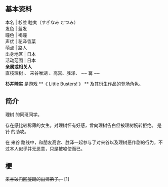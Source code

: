 **基本资料**  
---  
本名  |  杉並 睦実（すぎなみ むつみ）   
发色  |  蓝发   
瞳色  |  褐瞳   
声优  |  花泽香菜   
萌点  |  路人   
出身地区  |  日本   
活动范围  |  日本   
**亲属或相关人**  
直枝理树  、  来谷唯湖  、高宫、胜泽、 ~~ 篝  ~~  
  
**杉并睦实** 是游戏 **《 Little Busters!  》 ** 及其衍生作品的登场角色。

##  简介

理树  的同班同学。

存在感比较稀薄的女生。对理树怀有好感，曾向理树告白但被理树婉转拒绝。  是  铃  的助攻。

在  来谷  路线中，和朋友高宫、胜泽一起参与了对来谷以及理树恶作剧的行为，不过本人似乎并无恶意，只是被唆使而已。

##  梗

~~来谷破门回旋踢的出师弟子。~~ [1]

  